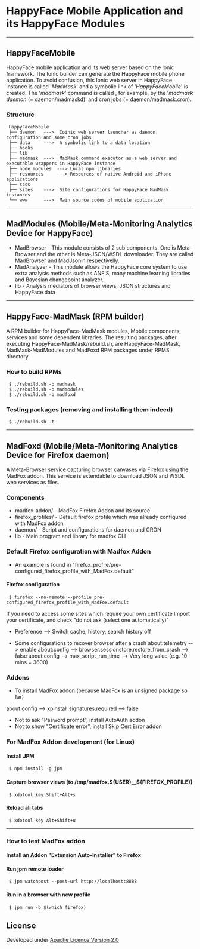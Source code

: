 # HappyFace Mobile Application and its HappyFace Modules

--------------------------
## HappyFaceMobile
HappyFace mobile application and its web server based on the Ionic framework. The Ionic builder can generate the HappyFace mobile phone application. To avoid confusion, this Ionic web server in HappyFace instance is called '*MadMask*' and a symbolic link of '*HappyFaceMobile*' is created. The '*madmask*' command is called , for example, by the '*madmask daemon* (= daemon/madmaskd)' and cron jobs (= daemon/madmask.cron).


### Structure
     HappyFaceMobile
     ├── daemon   --->  Ioinic web server launcher as daemon, configuration and some cron jobs
     ├── data     --->  A symbolic link to a data location
     ├── hooks
     ├── lib
     ├── madmask  --->  MadMask command executor as a web server and executable wrappers in HappyFace instance
     ├── node_modules  ---> Local npm libraries
     ├── resources     ---> Resources of native Android and iPhone applications
     ├── scss
     ├── sites    --->  Site configurations for HappyFace MadMask instances
     └── www      --->  Main source codes of mobile application


--------------------------
## MadModules (Mobile/Meta-Monitoring Analytics Device for HappyFace)
* MadBrowser - This module consists of 2 sub components. One is Meta-Browser and the other is Meta-JSON/WSDL downloader. They are called MadBrowser and MadJsonin respectivelly.
* MadAnalyzer - This module allows the HappyFace core system to use extra analysis methods such as ANFIS, many machine learning libraries and Bayesian changepoint analyzer.
* lib - Analysis mediators of browser views, JSON structures and HappyFace data


--------------------------
## HappyFace-MadMask (RPM builder)
A RPM builder for HappyFace-MadMask modules, Mobile components, services and some dependent libraries. The resulting packages, after executing HappyFace-MadMask/rebuild.sh, are HappyFace-MadMask, MadMask-MadModules and MadFoxd RPM packages under RPMS directory.

### How to build RPMs
     $ ./rebuild.sh -b madmask
     $ ./rebuild.sh -b madmodules
     $ ./rebuild.sh -b madfoxd

### Testing packages (removing and installing them indeed)
     $ ./rebuild.sh -t


--------------------------
## MadFoxd (Mobile/Meta-Monitoring Analytics Device for Firefox daemon)
A Meta-Browser service capturing browser canvases via Firefox using the MadFox addon. This service is extendable to download JSON and WSDL web services as files.

### Components
* madfox-addon/ - MadFox Firefox Addon and its source
* firefox_profiles/ - Default firefox profile which was already configured with MadFox addon
* daemon/ - Script and configurations for daemon and CRON
* lib - Main program and library for madfox CLI


### Default Firefox configuration with Madfox Addon
 * An example is found in "firefox_profile/pre-configured_firefox_profile_with_MadFox.default"
#### Firefox configuration
     $ firefox --no-remote --profile pre-configured_firefox_profile_with_MadFox.default

 If you need to access some sites which require your own certificate
 Import your certificate, and check "do not ask (select one automatically)"

 * Preference --> Switch cache, history, search history off

 * Some configurations to recover browser after a crash
     about:telemetry --> enable
     about:config --> browser.sessionstore.restore_from_crash --> false
     about:config --> max_script_run_time --> Very long value (e.g. 10 mins = 3600)


### Addons
 * To install MadFox addon (because MadFox is an unsigned package so far)

 about:config --> xpinstall.signatures.required --> false

 * Not to ask "Pasword prompt", install AutoAuth addon
 * Not to show "Certificate error", install Skip Cert Error addon


### For MadFox Addon development (for Linux)
#### Install JPM
     $ npm install -g jpm

#### Capture browser views (to /tmp/madfox.${USER}__${FIREFOX_PROFILE})
     $ xdotool key Shift+Alt+s

#### Reload all tabs
     $ xdotool key Alt+Shift+u


------------------
### How to test MadFox addon
#### Install an Addon "Extension Auto-Installer" to Firefox

#### Run jpm remote loader
     $ jpm watchpost --post-url http://localhost:8888

#### Run in a browser with new profile
     $ jpm run -b $(which firefox)


## License
Developed under [Apache Licence Version 2.0](http://www.apache.org/licenses/LICENSE-2.0)
